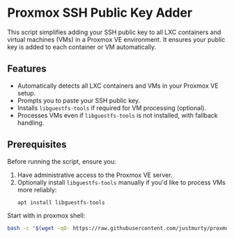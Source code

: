 # Proxmox SSH Public Key Adder

This script simplifies adding your SSH public key to all LXC containers and virtual machines (VMs) in a Proxmox VE environment. It ensures your public key is added to each container or VM automatically.

## Features

- Automatically detects all LXC containers and VMs in your Proxmox VE setup.
- Prompts you to paste your SSH public key.
- Installs `libguestfs-tools` if required for VM processing (optional).
- Processes VMs even if `libguestfs-tools` is not installed, with fallback handling.

## Prerequisites

Before running the script, ensure you:
1. Have administrative access to the Proxmox VE server.
2. Optionally install `libguestfs-tools` manually if you'd like to process VMs more reliably:
   ```bash
   apt install libguestfs-tools

Start with in proxmox shell:
```bash
bash -c "$(wget -qO- https://raw.githubusercontent.com/justmurty/proxmox-ssh_pub-add/refs/heads/main/prox_ssh_key_pub.sh)"
